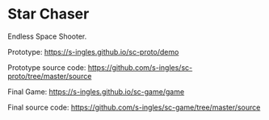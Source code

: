 # Star Chaser
Endless Space Shooter.

Prototype: https://s-ingles.github.io/sc-proto/demo

Prototype source code: https://github.com/s-ingles/sc-proto/tree/master/source

Final Game: https://s-ingles.github.io/sc-game/game

Final source code: https://github.com/s-ingles/sc-game/tree/master/source